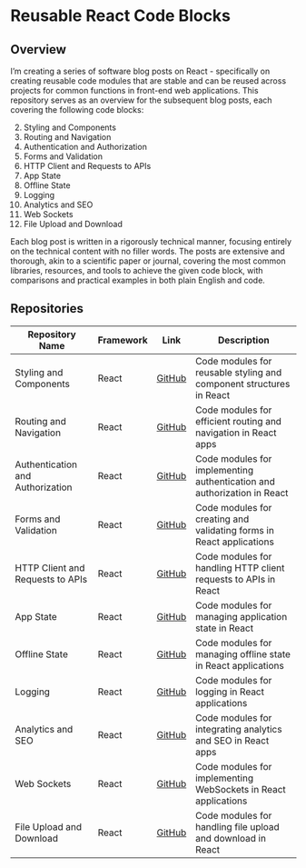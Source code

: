 # Reusable React Code Blocks

## Overview

I’m creating a series of software blog posts on React - specifically on creating reusable code modules that are stable and can be reused across projects for common functions in front-end web applications. This repository serves as an overview for the subsequent blog posts, each covering the following code blocks:

2. Styling and Components
3. Routing and Navigation
4. Authentication and Authorization
5. Forms and Validation
6. HTTP Client and Requests to APIs
7. App State
8. Offline State
9. Logging
10. Analytics and SEO
11. Web Sockets
12. File Upload and Download

Each blog post is written in a rigorously technical manner, focusing entirely on the technical content with no filler words. The posts are extensive and thorough, akin to a scientific paper or journal, covering the most common libraries, resources, and tools to achieve the given code block, with comparisons and practical examples in both plain English and code.

## Repositories

| Repository Name                                      | Framework | Link                                                                 | Description                                                       |
|------------------------------------------------------|-----------|----------------------------------------------------------------------|-------------------------------------------------------------------|
| Styling and Components | React     | [GitHub](https://github.com/eduardocgarza/react-blocks-styling)       | Code modules for reusable styling and component structures in React |
| Routing and Navigation | React     | [GitHub](https://github.com/eduardocgarza/react-blocks-routing-navigation) | Code modules for efficient routing and navigation in React apps    |
| Authentication and Authorization | React     | [GitHub](https://github.com/eduardocgarza/react-blocks-authentication-authorization) | Code modules for implementing authentication and authorization in React |
| Forms and Validation | React     | [GitHub](https://github.com/eduardocgarza/react-blocks-forms-validation) | Code modules for creating and validating forms in React applications |
| HTTP Client and Requests to APIs | React     | [GitHub](https://github.com/eduardocgarza/react-blocks-http-requests) | Code modules for handling HTTP client requests to APIs in React   |
| App State | React     | [GitHub](https://github.com/eduardocgarza/react-blocks-app-state)     | Code modules for managing application state in React               |
| Offline State | React     | [GitHub](https://github.com/eduardocgarza/react-blocks-offline-state) | Code modules for managing offline state in React applications      |
| Logging | React     | [GitHub](https://github.com/eduardocgarza/react-blocks-logging)       | Code modules for logging in React applications                     |
| Analytics and SEO | React     | [GitHub](https://github.com/eduardocgarza/react-blocks-analytics-seo) | Code modules for integrating analytics and SEO in React apps       |
| Web Sockets | React     | [GitHub](https://github.com/eduardocgarza/react-blocks-web-sockets)   | Code modules for implementing WebSockets in React applications     |
| File Upload and Download | React     | [GitHub](https://github.com/eduardocgarza/react-blocks-file-upload-download) | Code modules for handling file upload and download in React        |
